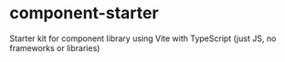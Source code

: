 # component-starter
Starter kit for component library using Vite with TypeScript (just JS, no frameworks or libraries)

